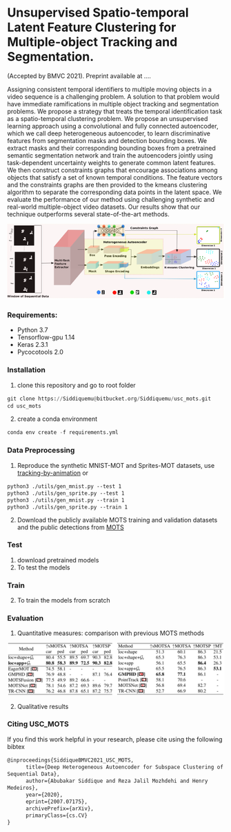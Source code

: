# Unsupervised Spatio-temporal Latent Feature Clustering for Multiple-object Tracking and Segmentation.
(Accepted by BMVC 2021). Preprint available at ....

Assigning consistent temporal identifiers to multiple moving objects in a video sequence is a challenging problem. A solution to that problem would have immediate ramifications in multiple object tracking and segmentation problems. We propose a strategy that treats the temporal identification task as a spatio-temporal clustering problem. We propose an unsupervised learning approach using a convolutional and fully connected autoencoder, which we call deep heterogeneous autoencoder, to learn discriminative features from segmentation masks and detection bounding boxes. We extract masks and their corresponding bounding boxes from a pretrained semantic segmentation network and train the autoencoders jointly using task-dependent uncertainty weights to generate common latent features. We then construct constraints graphs that encourage associations among objects that satisfy a set of known temporal conditions. The feature vectors and the constraints graphs are then provided to the kmeans clustering algorithm to separate the corresponding data points in the latent space. We evaluate the performance of our method using challenging synthetic and real-world multiple-object video datasets. Our results show that our technique outperforms several state-of-the-art methods.

![model_diagramv1](images/model_diagramv1.PNG)
### Requirements: ###
* Python 3.7 
* Tensorflow-gpu 1.14
* Keras 2.3.1
* Pycocotools 2.0

### Installation ###

1. clone this repository and go to root folder
```python
git clone https://Siddiquemu@bitbucket.org/Siddiquemu/usc_mots.git
cd usc_mots
```
2. create a conda environment
```python
conda env create -f requirements.yml
```
### Data Preprocessing ###
1. Reproduce the synthetic MNIST-MOT and Sprites-MOT datasets, use [tracking-by-animation](https://github.com/zhen-he/tracking-by-animation.git) or
```shell
python3 ./utils/gen_mnist.py --test 1
python3 ./utils/gen_sprite.py --test 1
python3 ./utils/gen_mnist.py --train 1
python3 ./utils/gen_sprite.py --train 1
```
2. Download the publicly available MOTS training and validation datasets and the public detections from [MOTS](https://www.vision.rwth-aachen.de/page/mots) 

### Test ###
1. download pretrained models
2. To test the models

### Train ###
2. To train the models from scratch

### Evaluation ###

1. Quantitative measures: comparison with previous MOTS methods

![](./images/usc_mots_eval.png)  

2. Qualitative results


### Citing USC_MOTS ###

If you find this work helpful in your research, please cite using the following bibtex
```
@inproceedings{SiddiqueBMVC2021_USC_MOTS,
      title={Deep Heterogeneous Autoencoder for Subspace Clustering of Sequential Data}, 
      author={Abubakar Siddique and Reza Jalil Mozhdehi and Henry Medeiros},
      year={2020},
      eprint={2007.07175},
      archivePrefix={arXiv},
      primaryClass={cs.CV}
}
```
